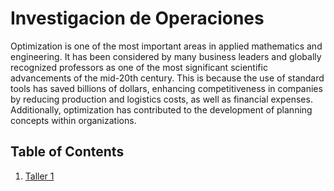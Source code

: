 # Investigacion de Operaciones

Optimization is one of the most important areas in applied mathematics and engineering. It has been considered by many business leaders and globally recognized professors as one of the most significant scientific advancements of the mid-20th century. This is because the use of standard tools has saved billions of dollars, enhancing competitiveness in companies by reducing production and logistics costs, as well as financial expenses. Additionally, optimization has contributed to the development of planning concepts within organizations.

## Table of Contents

1. [Taller 1](./ProgramacionLineal.ipynb)


